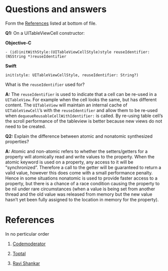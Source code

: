 # Questions and answers 
Form the [References](#references) listed at bottom of file.

  __Q1:__
  On a UITableViewCell constructor:
  
  __Objective-C__
  
  ```
  - (id)initWithStyle:(UITableViewCellStyle)style reuseIdentifier:(NSString *)reuseIdentifier
  ```
  
  __Swift__
  
  ```
  init(style: UITableViewCellStyle, reuseIdentifier: String?)
  ```
  
  What is the ```reuseIdentifier``` used for?
  
  __A:__
  The ```reuseIdentifier``` is used to indicate that a cell can be re-used in a ```UITableView```. For example when the cell looks the same, but has different content. The ```UITableView``` will maintain an internal cache of ```UITableViewCell```’s with the ```reuseIdentifier``` and allow them to be re-used when ```dequeueReusableCellWithIdentifier:``` is called. By re-using table cell’s the scroll performance of the tableview is better because new views do not need to be created.
  
__Q2:__
Explain the difference between atomic and nonatomic synthesized properties?

__A:__
Atomic and non-atomic refers to whether the setters/getters for a property will atomically read and write values to the property. When the atomic keyword is used on a property, any access to it will be “synchronized”. Therefore a call to the getter will be guaranteed to return a valid value, however this does come with a small performance penalty. Hence in some situations nonatomic is used to provide faster access to a property, but there is a chance of a race condition causing the property to be nil under rare circumstances (when a value is being set from another thread and the old value was released from memory but the new value hasn’t yet been fully assigned to the location in memory for the property).





# References

In no perticular order

1. [Codemoderator](https://www.codementor.io/ios/tutorial/ios-interview-tips-questions-answers-objective-c "Codemoderator")

2. [Toptal](https://www.toptal.com/ios/interview-questions "Toptal")

3. [Ravi Shankar](http://rshankar.com/ "Ravi Shankar")
